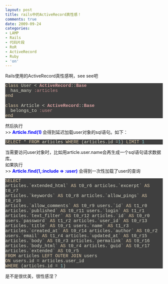 ```yaml
---
layout: post
title: rails中的ActiveRecord真性感！
comments: true
date: 2009-09-24
categories:
- LAMP
- Rails
- 代码片段
- RoR
- ActiveRecord
- Ruby
- 'on'
---
```


<p>Rails使用的ActiveRecord真性感啊，see see吧</p>
<div class="source" style="COLOR: #dcdccc; FONT-FAMILY: '[object]','Consolas','Lucida Console','Courier New'; BACKGROUND-COLOR: #3f3f3f">
<span style="COLOR: #e3ceab">class</span> <span style="COLOR: #dcdccc">User</span> <span style="COLOR: #dcdccc">&lt;</span> <span style="FONT-WEIGHT: bold; COLOR: #dca3a3">ActiveRecord</span><span style="COLOR: #dcdccc">::</span><span style="FONT-WEIGHT: bold; COLOR: #dca3a3">Base</span>  <br />  <span style="COLOR: #dcdccc">has_many</span> <span style="COLOR: #cc9393">:articles</span>  <br /><span style="COLOR: #e3ceab">end</span>  <br /> <br /><span style="COLOR: #e3ceab">class</span> <span style="COLOR: #dcdccc">Article</span> <span style="COLOR: #dcdccc">&lt;</span> <span style="FONT-WEIGHT: bold; COLOR: #dca3a3">ActiveRecord</span><span style="COLOR: #dcdccc">::</span><span style="FONT-WEIGHT: bold; COLOR: #dca3a3">Base</span><br />  <span style="COLOR: #dcdccc">belongs_to</span> <span style="COLOR: #cc9393">:user</span>  <br /><span style="COLOR: #e3ceab">end</span>
</div>
<p>然后执行<br />&gt;&gt; <strong><span style="color: #0000ff;">Article.find(1)</span> </strong>会得到延迟加载user对象的sql语句。如下：</p>
<p><!--more--></p>
<div class="source" style="COLOR: #dcdccc; FONT-FAMILY: '[object]','Consolas','Lucida Console','Courier New'; BACKGROUND-COLOR: #3f3f3f">
<span style="COLOR: #e3ceab">SELECT</span> <span style="COLOR: #dcdccc">*</span> <span style="COLOR: #e3ceab">FROM</span> <span style="COLOR: #dcdccc">articles</span> <span style="COLOR: #e3ceab">WHERE</span> (<span style="COLOR: #dcdccc">articles</span><span style="COLOR: #dcdccc">.</span><span style="COLOR: #dcdccc">id</span> <span style="COLOR: #dcdccc">=</span><span style="COLOR: #8cd0d3">1</span>) <span style="COLOR: #e3ceab">LIMIT</span> <span style="COLOR: #8cd0d3">1</span>
</div>
<p>当需要访问user对象时，比如用article.user.name会再生成一个sql语句请求数据库。<br />如果执行<br />&gt;&gt; <strong><span style="color: #0000ff;">Article.find(1,:include =&gt; :user)</span></strong> 会得到一次性加载了user的查询</p>
<div class="source" style="COLOR: #dcdccc; FONT-FAMILY: '[object]','Consolas','Lucida Console','Courier New'; BACKGROUND-COLOR: #3f3f3f">
<span style="COLOR: #e3ceab">SELECT</span><br /><span style="COLOR: #dcdccc">articles</span><span style="COLOR: #dcdccc">.</span><span style="COLOR: #dcdccc">`</span><span style="COLOR: #dcdccc">extended_html</span><span style="COLOR: #dcdccc">`</span> <span style="COLOR: #e3ceab">AS</span> <span style="COLOR: #dcdccc">t0_r6</span> <span style="COLOR: #dcdccc">articles</span><span style="COLOR: #dcdccc">.</span><span style="COLOR: #dcdccc">`</span><span style="COLOR: #dcdccc">excerpt</span><span style="COLOR: #dcdccc">`</span> <span style="COLOR: #e3ceab">AS</span> <span style="COLOR: #dcdccc">t0_r7</span><br /><span style="COLOR: #dcdccc">articles</span><span style="COLOR: #dcdccc">.</span><span style="COLOR: #dcdccc">`</span><span style="COLOR: #dcdccc">keywords</span><span style="COLOR: #dcdccc">`</span> <span style="COLOR: #e3ceab">AS</span> <span style="COLOR: #dcdccc">t0_r8</span> <span style="COLOR: #dcdccc">articles</span><span style="COLOR: #dcdccc">.</span><span style="COLOR: #dcdccc">`</span><span style="COLOR: #dcdccc">allow_pings</span><span style="COLOR: #dcdccc">`</span> <span style="COLOR: #e3ceab">AS</span> <span style="COLOR: #dcdccc">t0_r10</span><br /><span style="COLOR: #dcdccc">articles</span><span style="COLOR: #dcdccc">.</span><span style="COLOR: #dcdccc">`</span><span style="COLOR: #dcdccc">allow_comments</span><span style="COLOR: #dcdccc">`</span> <span style="COLOR: #e3ceab">AS</span> <span style="COLOR: #dcdccc">t0_r9</span> <span style="COLOR: #dcdccc">users</span><span style="COLOR: #dcdccc">.</span><span style="COLOR: #dcdccc">`</span><span style="COLOR: #dcdccc">id</span><span style="COLOR: #dcdccc">`</span> <span style="COLOR: #e3ceab">AS</span> <span style="COLOR: #dcdccc">t1_r0</span><br /><span style="COLOR: #dcdccc">articles</span><span style="COLOR: #dcdccc">.</span><span style="COLOR: #dcdccc">`</span><span style="COLOR: #dcdccc">published</span><span style="COLOR: #dcdccc">`</span> <span style="COLOR: #e3ceab">AS</span> <span style="COLOR: #dcdccc">t0_r11</span> <span style="COLOR: #dcdccc">users</span><span style="COLOR: #dcdccc">.</span><span style="COLOR: #dcdccc">`</span><span style="COLOR: #dcdccc">login</span><span style="COLOR: #dcdccc">`</span> <span style="COLOR: #e3ceab">AS</span> <span style="COLOR: #dcdccc">t1_r1</span><br /><span style="COLOR: #dcdccc">articles</span><span style="COLOR: #dcdccc">.</span><span style="COLOR: #dcdccc">`</span><span style="COLOR: #dcdccc">text_filter</span><span style="COLOR: #dcdccc">`</span> <span style="COLOR: #e3ceab">AS</span> <span style="COLOR: #dcdccc">t0_r12</span> <span style="COLOR: #dcdccc">articles</span><span style="COLOR: #dcdccc">.</span><span style="COLOR: #dcdccc">`</span><span style="COLOR: #dcdccc">id</span><span style="COLOR: #dcdccc">`</span> <span style="COLOR: #e3ceab">AS</span> <span style="COLOR: #dcdccc">t0_r0</span><br /><span style="COLOR: #dcdccc">users</span><span style="COLOR: #dcdccc">.</span><span style="COLOR: #dcdccc">`</span><span style="COLOR: #dcdccc">password</span><span style="COLOR: #dcdccc">`</span> <span style="COLOR: #e3ceab">AS</span> <span style="COLOR: #dcdccc">t1_r2</span> <span style="COLOR: #dcdccc">articles</span><span style="COLOR: #dcdccc">.</span><span style="COLOR: #dcdccc">`</span><span style="COLOR: #dcdccc">user_id</span><span style="COLOR: #dcdccc">`</span> <span style="COLOR: #e3ceab">AS</span> <span style="COLOR: #dcdccc">t0_r13</span><br /><span style="COLOR: #dcdccc">articles</span><span style="COLOR: #dcdccc">.</span><span style="COLOR: #dcdccc">`</span><span style="COLOR: #dcdccc">title</span><span style="COLOR: #dcdccc">`</span> <span style="COLOR: #e3ceab">AS</span> <span style="COLOR: #dcdccc">t0_r1</span> <span style="COLOR: #dcdccc">users</span><span style="COLOR: #dcdccc">.</span><span style="COLOR: #dcdccc">`</span><span style="COLOR: #dcdccc">name</span><span style="COLOR: #dcdccc">`</span> <span style="COLOR: #e3ceab">AS</span> <span style="COLOR: #dcdccc">t1_r3</span><br /><span style="COLOR: #dcdccc">articles</span><span style="COLOR: #dcdccc">.</span><span style="COLOR: #dcdccc">`</span><span style="COLOR: #dcdccc">created_at</span><span style="COLOR: #dcdccc">`</span> <span style="COLOR: #e3ceab">AS</span> <span style="COLOR: #dcdccc">t0_r14</span> <span style="COLOR: #dcdccc">articles</span><span style="COLOR: #dcdccc">.</span><span style="COLOR: #dcdccc">`</span><span style="COLOR: #dcdccc">author</span><span style="COLOR: #dcdccc">`</span> <span style="COLOR: #e3ceab">AS</span> <span style="COLOR: #dcdccc">t0_r2</span><br /><span style="COLOR: #dcdccc">users</span><span style="COLOR: #dcdccc">.</span><span style="COLOR: #dcdccc">`</span><span style="COLOR: #dcdccc">email</span><span style="COLOR: #dcdccc">`</span> <span style="COLOR: #e3ceab">AS</span> <span style="COLOR: #dcdccc">t1_r4</span> <span style="COLOR: #dcdccc">articles</span><span style="COLOR: #dcdccc">.</span><span style="COLOR: #dcdccc">`</span><span style="COLOR: #dcdccc">updated_at</span><span style="COLOR: #dcdccc">`</span> <span style="COLOR: #e3ceab">AS</span> <span style="COLOR: #dcdccc">t0_r15</span><br /><span style="COLOR: #dcdccc">articles</span><span style="COLOR: #dcdccc">.</span><span style="COLOR: #dcdccc">`</span><span style="COLOR: #dcdccc">body</span><span style="COLOR: #dcdccc">`</span> <span style="COLOR: #e3ceab">AS</span> <span style="COLOR: #dcdccc">t0_r3</span> <span style="COLOR: #dcdccc">articles</span><span style="COLOR: #dcdccc">.</span><span style="COLOR: #dcdccc">`</span><span style="COLOR: #dcdccc">permalink</span><span style="COLOR: #dcdccc">`</span> <span style="COLOR: #e3ceab">AS</span> <span style="COLOR: #dcdccc">t0_r16</span><br /><span style="COLOR: #dcdccc">articles</span><span style="COLOR: #dcdccc">.</span><span style="COLOR: #dcdccc">`</span><span style="COLOR: #dcdccc">body_html</span><span style="COLOR: #dcdccc">`</span> <span style="COLOR: #e3ceab">AS</span> <span style="COLOR: #dcdccc">t0_r4</span> <span style="COLOR: #dcdccc">articles</span><span style="COLOR: #dcdccc">.</span><span style="COLOR: #dcdccc">`</span><span style="COLOR: #dcdccc">guid</span><span style="COLOR: #dcdccc">`</span> <span style="COLOR: #e3ceab">AS</span> <span style="COLOR: #dcdccc">t0_r17</span><br /><span style="COLOR: #dcdccc">articles</span><span style="COLOR: #dcdccc">.</span><span style="COLOR: #dcdccc">`</span><span style="COLOR: #dcdccc">extended</span><span style="COLOR: #dcdccc">`</span> <span style="COLOR: #e3ceab">AS</span> <span style="COLOR: #dcdccc">t0_r5</span><br /><span style="COLOR: #e3ceab">FROM</span> <span style="COLOR: #dcdccc">articles</span> <span style="COLOR: #e3ceab">LEFT</span> <span style="COLOR: #e3ceab">OUTER</span> <span style="COLOR: #e3ceab">JOIN</span> <span style="COLOR: #dcdccc">users</span><br /><span style="COLOR: #e3ceab">ON</span> <span style="COLOR: #dcdccc">users</span><span style="COLOR: #dcdccc">.</span><span style="COLOR: #dcdccc">id</span> <span style="COLOR: #dcdccc">=</span> <span style="COLOR: #dcdccc">articles</span><span style="COLOR: #dcdccc">.</span><span style="COLOR: #dcdccc">user_id</span><br /><span style="COLOR: #e3ceab">WHERE</span> (<span style="COLOR: #dcdccc">articles</span><span style="COLOR: #dcdccc">.</span><span style="COLOR: #dcdccc">id</span> <span style="COLOR: #dcdccc">=</span> <span style="COLOR: #8cd0d3">1</span>)</div>
<p>是不是很优美，很性感涅？</p>
<p> </p>				
